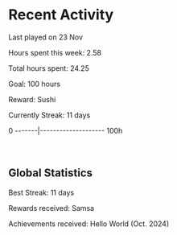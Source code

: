 # Recent Activity
Last played on 23 Nov  

Hours spent this week: 2.58  

Total hours spent: 24.25  

Goal: 100 hours  

Reward: Sushi  

Currently Streak: 11 days 

0 -------|-------------------- 100h  
<br><br>

## Global Statistics
Best Streak: 11 days

Rewards received: Samsa

Achievements received: Hello World (Oct. 2024)
